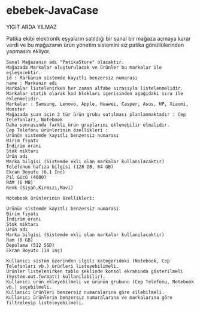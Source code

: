 # ebebek-JavaCase

YIGIT ARDA YILMAZ

 Patika ekibi elektronik eşyaların satıldığı bir sanal bir mağaza açmaya karar verdi ve bu mağazanın ürün yönetim sistemini siz patika gönüllülerinden yapmasını ekliyor.
 
    Sanal Mağazanın adı "PatikaStore" olacaktır.
    Mağazada Markalar oluşturulacak ve ürünler bu markalar ile eşleşecektir.
    id : Markanın sistemde kayıtlı benzersiz numarası
    name : Markanın adı
    Markalar listelenirken her zaman alfabe sırasıyla listelenmelidir.
    Markalar statik olarak kod blokları içerisinden aşağıdaki sıra ile eklenmelidir.
    Markalar : Samsung, Lenovo, Apple, Huawei, Casper, Asus, HP, Xiaomi, Monster
    Mağazada şuan için 2 tür ürün grubu satılması planlanmaktadır : Cep Telefonları, Notebook
    Daha sonrasında farklı ürün gruplarını eklenebilir olmalıdır.
    Cep Telefonu ürünlerinin özellikleri :
    Ürünün sistemde kayıtlı benzersiz numarası
    Birim fiyatı
    İndirim oranı
    Stok miktarı
    Ürün adı
    Marka bilgisi (Sistemde ekli olan markalar kullanılacaktır)
    Telefonun hafıza bilgisi (128 GB, 64 GB)
    Ekran Boyutu (6.1 Inc)
    Pil Gücü (4000)
    RAM (6 MB)
    Renk (Siyah,Kırmızı,Mavi)
    
    Notebook ürünlerinin özellikleri:
    
    Ürünün sistemde kayıtlı benzersiz numarası
    Birim fiyatı
    İndirim oranı
    Stok miktarı
    Ürün adı
    Marka bilgisi (Sistemde ekli olan markalar kullanılacaktır)
    Ram (8 GB)
    Depolama (512 SSD)
    Ekran Boyutu (14 inç)
    
    Kullanıcı sistem üzerinden ilgili kategorideki (Notebook, Cep Telefonları vb.) ürünleri listeyebilimeli.
    Ürünler listelenirken tablo şeklinde konsol ekranında gösterilmeli (System.out.format() kullanılabilir).
    Kullanıcı ürün ekleyebilmeli ve ürünün grubunu (Cep Telefonu, Notebook vb.) seçebilmeli.
    Kullanıcı ürünleri benzersiz numaralarına göre silebilmeli.
    Kullanıcı ürünlerin benzersiz numaralarına ve markalarına göre filtreleyip listeleyebilmeli.
